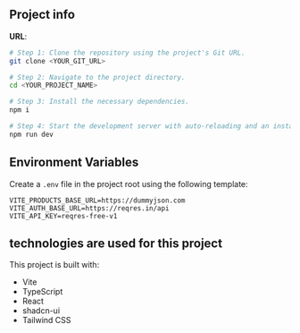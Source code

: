 ## Project info

**URL**:


```sh
# Step 1: Clone the repository using the project's Git URL.
git clone <YOUR_GIT_URL>

# Step 2: Navigate to the project directory.
cd <YOUR_PROJECT_NAME>

# Step 3: Install the necessary dependencies.
npm i

# Step 4: Start the development server with auto-reloading and an instant preview.
npm run dev

```

## Environment Variables
Create a `.env` file in the project root using the following template:
```
VITE_PRODUCTS_BASE_URL=https://dummyjson.com
VITE_AUTH_BASE_URL=https://reqres.in/api
VITE_API_KEY=reqres-free-v1
```


## technologies are used for this project

This project is built with:
- Vite
- TypeScript
- React
- shadcn-ui
- Tailwind CSS

